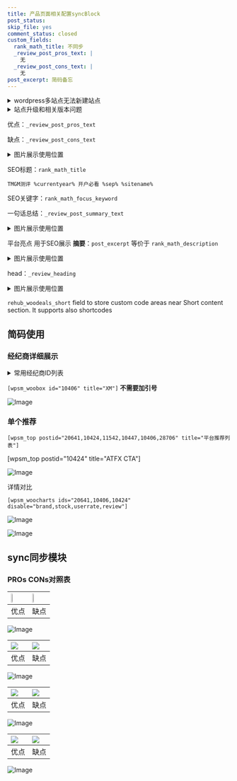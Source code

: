 ```yaml
---
title: 产品页面相关配置syncBlock
post_status: 
skip_file: yes
comment_status: closed
custom_fields:
  rank_math_title: 不同步
  _review_post_pros_text: |
    无
  _review_post_cons_text: |
    无
post_excerpt: 简码备忘
---
```

<details><summary>wordpress多站点无法新建站点</summary>

<li>和报错需要清理cookies一样的原因</li>
<li>wp-config.php里面<code>define( 'SUBDOMAIN_INSTALL', false );//子域名安装</code></li>
<li>新建子站点是用<code>define( 'SUBDOMAIN_INSTALL', true);//子域名安装</code> 完成以后，改成<code>false</code></li>
</details>

<details><summary>站点升级和相关版本问题</summary>

<p>wordpress：5.9.9
woocommerce：7.5.1
出现问题的地方：主题选项里面>><strong>Product layout >>compact style</strong></p>
<p>如何出现没有用过的字段 导致无法保存。先导出配置 然后进行修改，后面再次恢复即可。</p>
<p>出现部分字段无法显示时，需要返回默认布局后，对产品进行保存就好了。</p>
<p></p>
</details>

优点：`_review_post_pros_text`

缺点：`_review_post_cons_text`

<details><summary>图片展示使用位置</summary>

<img src="https://prod-files-secure.s3.us-west-2.amazonaws.com/39ed1227-6d7d-4570-be36-9ccd4a2c4241/f51d3d83-55d4-4bdf-9604-f37ec77ab556/Untitled.png?X-Amz-Algorithm=AWS4-HMAC-SHA256&X-Amz-Content-Sha256=UNSIGNED-PAYLOAD&X-Amz-Credential=ASIAZI2LB466V4LMALHK%2F20251026%2Fus-west-2%2Fs3%2Faws4_request&X-Amz-Date=20251026T165519Z&X-Amz-Expires=3600&X-Amz-Security-Token=IQoJb3JpZ2luX2VjENb%2F%2F%2F%2F%2F%2F%2F%2F%2F%2FwEaCXVzLXdlc3QtMiJIMEYCIQC3XIWeV5oibrPp%2B%2BEnB5kmENbZVT0Dov4Lwve1z0u4ngIhAMQBSeLUTbdW7f3QcVvJpreEPC8uQ1%2Bjdr6Kow4A67PhKogECI%2F%2F%2F%2F%2F%2F%2F%2F%2F%2F%2FwEQABoMNjM3NDIzMTgzODA1IgxqEnftSuYqkInCsRkq3AOz4pwt5pl728czktC2%2BCJlq%2BSjuVG8axBa%2FfVysbJnfQVX%2Fk5DNVt3xVSthUPmHiI%2Ff%2B6iP3E85ss9M7YHawQI7QNuz7JkSVuQYl6SMyiY5Pg4mj4IRDlnd2NGomk7LK7XnAmtc1xs%2BBiXeacZ1Mxuli9EoI%2BlUqWmrC2oWVAvbRAlzJ24YK8WNLr6olBUa21GGbr5GSK41lIKGHYHjzc%2B5%2F5yKpHgxXuSg3eyvc9fJ94QqbMgXF3wmDSaEx5%2B1oROffg3J%2B9nk%2BcLo%2BlSRKangHB8grVuDpEdtqYI38S5QqhX8dhuFO13bcIxyWZEtZQr7xmZukE%2FJP9d9mNykAGotMvG5NZrG3MXk0ITkrB%2FlqlRhZvF6RTUyMFQI7YZ5YM50RL0%2FTqphJrCm9KCPgS64Lp4sdvrFUPmWyW7oD1yxOickT3RzaiE9tz9vM1sSav84PQD%2F4FE%2FFHZixMnv4n8osRer7g3WHK5JoYPbQEHDBE%2F2GePoBd9xeszT7PcVIJUEMktFhqvuaOd3Jd50DeUBhpyr9pAqeIXt19LSyYdIVMH3SqGaMWgM5nSGf0VRGZg70F6RfcOcMsc4xnhn4xW5rGo2hDEKi27ZNtl3vV%2BDQoF%2FCWfG6fquNrbyzDW1%2FjHBjqkAQiyb%2FYiWCE69XV%2FPLEndO5PAwd2puTNLg2FKmf%2BHUlJnlB0ZTNUFc454S295LtgYt%2B60d2adI8yrVut%2BBIK8dI66FO%2FA8%2B2HOw3y%2FzudK1CYraYQPbbiKlIC9ZdV41lsRe1rTUa4Oby%2Ba1JXHZvETMgqjjN9qXMh4q%2FRH7z%2FnBty8VhDosHRDOtToqAYGW06P0ukRb5CCxIzoM5kseyfkZOODg%2F&X-Amz-Signature=393812b84a863e858be1339720cee74d2aa3495d566ac3ae3849d0f3ade56c76&X-Amz-SignedHeaders=host&x-amz-checksum-mode=ENABLED&x-id=GetObject" alt="Image">
</details>

SEO标题：`rank_math_title`

`TMGM测评 %currentyear% 开户必看 %sep% %sitename%`

SEO关键字：`rank_math_focus_keyword`

一句话总结：`_review_post_summary_text`

<details><summary>图片展示使用位置</summary>

<img src="https://prod-files-secure.s3.us-west-2.amazonaws.com/39ed1227-6d7d-4570-be36-9ccd4a2c4241/4b96a922-296c-4f4e-8630-d1c870cbce01/Untitled.png?X-Amz-Algorithm=AWS4-HMAC-SHA256&X-Amz-Content-Sha256=UNSIGNED-PAYLOAD&X-Amz-Credential=ASIAZI2LB466Z232GGTT%2F20251026%2Fus-west-2%2Fs3%2Faws4_request&X-Amz-Date=20251026T165519Z&X-Amz-Expires=3600&X-Amz-Security-Token=IQoJb3JpZ2luX2VjENb%2F%2F%2F%2F%2F%2F%2F%2F%2F%2FwEaCXVzLXdlc3QtMiJHMEUCIQDYm7oXgJlpSb7exV8eppPPtvGerRsSLt0UHaF5yaaDogIgNbD7pJZ%2FhzwEVYsuXrs31LuewUGnRRwpnT29C24FoGMqiAQIj%2F%2F%2F%2F%2F%2F%2F%2F%2F%2F%2FARAAGgw2Mzc0MjMxODM4MDUiDJKrGZKfD3CLM%2FqiaCrcA%2FDQ7lZilbutsgnfzIIQB7fDvRn9anr9mOghajmhmhij9ZotzMcBJtkiiYKEgFA5lLa4a995xpVEBX7q7QAqn0Y400HNLxRo7LTbp1ZPf8XNWsimXhZNJRDqHd1AZIlzn%2FXlAju5Og15oaTwJcCda65vKK%2B6ON6b08ClCzHt6zXHxl6SRh%2BE7PLaacch4oYn4m6Cx5LCU3Rj0%2FglZkte5eykzTECf1erbwSu83dv8Cfn9LDU%2BX0hYnYbRMg45oitSolad6%2FD1OkI%2BGOGwOvZe3yIT%2F%2FZRAuZj7ltsXkq8ZWCl%2BsJ3F9KxILQr4%2FB3SwyDGvuOUuesM9QztAYBvM0SxqGvN9jnV4UvGI9DzEPmCNYyIHZV2bPyWKyMHmbFIASQBdIHJhK2oCnIDNPQtvVTjS4Bg5FgTdosVhF3sRZEf%2B%2B22Sn38KCF0Hh6I6P%2F6To3HXvE0FzSYxFKCL%2Bh4fPFGrhhImjpDX8Slf3JyO8bxeoPcghmT%2F9dSCLtUrp3cQIfyvWEWGcQlcHncuXBKiT7%2F8GogDiS1Hc%2Ff0sqeaLZ7Ch7SHK%2BfAeIS9axdiDbmB0XkUxKoJOFHU7kaKWaAGytO%2BQQK8rr5lCOg9VFUamJd%2BI8e6WqEZecWXPftloMNPX%2BMcGOqUBLtJESQMRdRoz6CFtxNm4%2BpFw4sx814%2BBJhA0HuhyHUSqObUfcHn4vZOY0AO7hNSCZrK4fV9zACN8QH9w6v3BsSDoTbEtVmE5xQ0aaF8vknubCarTw8b16nGKsaeY8epfMX3GVWiWoqDHfXKQJr%2BAqceFnC0Z6GTXJaPkYmoyFHuyElrcF9l7gQb8bksaMzL1u8jBRu8kEKGQ7NeAA7o69VJ2fkPS&X-Amz-Signature=d7cf9d35f84a0931359521ba9381c20b79e6092c6bd12304408062fda6971fa2&X-Amz-SignedHeaders=host&x-amz-checksum-mode=ENABLED&x-id=GetObject" alt="Image">
</details>

平台亮点 用于SEO展示 **摘要**：`post_excerpt`  等价于 `rank_math_description`

<details><summary>图片展示使用位置</summary>

<img src="https://prod-files-secure.s3.us-west-2.amazonaws.com/39ed1227-6d7d-4570-be36-9ccd4a2c4241/1ee11f63-b60a-4dfe-a7a7-d58ff23b5d88/Untitled.png?X-Amz-Algorithm=AWS4-HMAC-SHA256&X-Amz-Content-Sha256=UNSIGNED-PAYLOAD&X-Amz-Credential=ASIAZI2LB4663NZWZ7H2%2F20251026%2Fus-west-2%2Fs3%2Faws4_request&X-Amz-Date=20251026T165520Z&X-Amz-Expires=3600&X-Amz-Security-Token=IQoJb3JpZ2luX2VjENb%2F%2F%2F%2F%2F%2F%2F%2F%2F%2FwEaCXVzLXdlc3QtMiJGMEQCIGdsfqAJvOWak47bscrFuEAoe5ssjdNb1HsSwwJIIg5ZAiB%2FbSNOuC70LNOE95C1lfl40Q0jjPAo6SvdZ4hw2O8QyCqIBAiP%2F%2F%2F%2F%2F%2F%2F%2F%2F%2F8BEAAaDDYzNzQyMzE4MzgwNSIMVBPpg4BrAlM52ImtKtwDA%2B%2F8KWq9aAXZMrdKhLjwSMX3LRr52k8Kk4%2F4fejx3gch%2FOvAH23RR92Oda%2FlCek4ExYgcAVlEDmhu9OKVNqATM3E37DYiSPQJQ3UPLgJvS2YPDZk6MWFTZ%2B4CMkuDiOMb4UgmFXP2epeyHv9Uh0mGJ5DcF4xauFMXoLf%2FlltsDs8d21dwRMnBsoOea8qIpbYscLcCgrADJoLWK%2B8als1Q8BZ5%2Fta7xJ5iyMJluVBNQ5zztI2jcofB4dD6nxjQrD4%2BSWOrGIJ42gA11TNq3eHVrtsO6b0%2FoHZWnmEzGajUdL61vsUd7EP2oLvmIR10%2FulueIZZ0SmfOTdLWlWm8VQ78JwS6oS92JgVgc0dQtyVdI4Er4NnKS%2FEA%2FnKNEgxibDb2P0hiOthCqtD3CHDnhAkzNPPfJhGLH04oWw8GlCGCGipsukmF2dO5tDbJajUskV3doeiOzeFM0XJmc7LDG0fNrITJf8xL2k99d%2BO4wbl768svG25%2FkYLXTDTq54PdtESLpXC00dNl6%2BdJzMxKUTjuEGvkPrDCTN%2B5twXAksjiyzPuHlRA5bhrSTDOLDMg4BsAGMlxVeAlw54fAGsqafFa8V6C4qU3zq%2FPACO33W2TCmXSVuHbhumIjKemQwkNj4xwY6pgE9GlsEURFl%2B5I17QQ%2FsLinuVNUTicWTqV5lWU989Hr4VpTB0HgEk0JUbFuGzlk2%2FdMUuljqA6uFti0Vc%2BxCIR8wsANVEYOP6pcRBXYtEOLXPU236aw1JKgR2mUErxJczCMrvpQBv%2BKNs8JzCOOBWI6%2FtXl80BnR4Fp8%2FRlZvalSdWyNrpLX8DZ7U0CwtwlhsTocJ0L78O5z%2BitSsEDJ%2Bp%2FauEQNFbu&X-Amz-Signature=084cf3cc6a9ce46a60c7a3ea03e8a733e4fd9add35fd29e8645eba2e70e61c35&X-Amz-SignedHeaders=host&x-amz-checksum-mode=ENABLED&x-id=GetObject" alt="Image">
<img src="https://prod-files-secure.s3.us-west-2.amazonaws.com/39ed1227-6d7d-4570-be36-9ccd4a2c4241/ad4118b5-78d8-4fbe-801e-3b29b5d99c01/Untitled.png?X-Amz-Algorithm=AWS4-HMAC-SHA256&X-Amz-Content-Sha256=UNSIGNED-PAYLOAD&X-Amz-Credential=ASIAZI2LB4663NZWZ7H2%2F20251026%2Fus-west-2%2Fs3%2Faws4_request&X-Amz-Date=20251026T165520Z&X-Amz-Expires=3600&X-Amz-Security-Token=IQoJb3JpZ2luX2VjENb%2F%2F%2F%2F%2F%2F%2F%2F%2F%2FwEaCXVzLXdlc3QtMiJGMEQCIGdsfqAJvOWak47bscrFuEAoe5ssjdNb1HsSwwJIIg5ZAiB%2FbSNOuC70LNOE95C1lfl40Q0jjPAo6SvdZ4hw2O8QyCqIBAiP%2F%2F%2F%2F%2F%2F%2F%2F%2F%2F8BEAAaDDYzNzQyMzE4MzgwNSIMVBPpg4BrAlM52ImtKtwDA%2B%2F8KWq9aAXZMrdKhLjwSMX3LRr52k8Kk4%2F4fejx3gch%2FOvAH23RR92Oda%2FlCek4ExYgcAVlEDmhu9OKVNqATM3E37DYiSPQJQ3UPLgJvS2YPDZk6MWFTZ%2B4CMkuDiOMb4UgmFXP2epeyHv9Uh0mGJ5DcF4xauFMXoLf%2FlltsDs8d21dwRMnBsoOea8qIpbYscLcCgrADJoLWK%2B8als1Q8BZ5%2Fta7xJ5iyMJluVBNQ5zztI2jcofB4dD6nxjQrD4%2BSWOrGIJ42gA11TNq3eHVrtsO6b0%2FoHZWnmEzGajUdL61vsUd7EP2oLvmIR10%2FulueIZZ0SmfOTdLWlWm8VQ78JwS6oS92JgVgc0dQtyVdI4Er4NnKS%2FEA%2FnKNEgxibDb2P0hiOthCqtD3CHDnhAkzNPPfJhGLH04oWw8GlCGCGipsukmF2dO5tDbJajUskV3doeiOzeFM0XJmc7LDG0fNrITJf8xL2k99d%2BO4wbl768svG25%2FkYLXTDTq54PdtESLpXC00dNl6%2BdJzMxKUTjuEGvkPrDCTN%2B5twXAksjiyzPuHlRA5bhrSTDOLDMg4BsAGMlxVeAlw54fAGsqafFa8V6C4qU3zq%2FPACO33W2TCmXSVuHbhumIjKemQwkNj4xwY6pgE9GlsEURFl%2B5I17QQ%2FsLinuVNUTicWTqV5lWU989Hr4VpTB0HgEk0JUbFuGzlk2%2FdMUuljqA6uFti0Vc%2BxCIR8wsANVEYOP6pcRBXYtEOLXPU236aw1JKgR2mUErxJczCMrvpQBv%2BKNs8JzCOOBWI6%2FtXl80BnR4Fp8%2FRlZvalSdWyNrpLX8DZ7U0CwtwlhsTocJ0L78O5z%2BitSsEDJ%2Bp%2FauEQNFbu&X-Amz-Signature=5b29df03e950b9b8a9eadf417c75695a991d84afa222ef22f9bce274293ad3a5&X-Amz-SignedHeaders=host&x-amz-checksum-mode=ENABLED&x-id=GetObject" alt="Image">
<img src="https://prod-files-secure.s3.us-west-2.amazonaws.com/39ed1227-6d7d-4570-be36-9ccd4a2c4241/a38cf7c9-a79c-4b64-9e94-13589fe0758b/Untitled.png?X-Amz-Algorithm=AWS4-HMAC-SHA256&X-Amz-Content-Sha256=UNSIGNED-PAYLOAD&X-Amz-Credential=ASIAZI2LB4663NZWZ7H2%2F20251026%2Fus-west-2%2Fs3%2Faws4_request&X-Amz-Date=20251026T165520Z&X-Amz-Expires=3600&X-Amz-Security-Token=IQoJb3JpZ2luX2VjENb%2F%2F%2F%2F%2F%2F%2F%2F%2F%2FwEaCXVzLXdlc3QtMiJGMEQCIGdsfqAJvOWak47bscrFuEAoe5ssjdNb1HsSwwJIIg5ZAiB%2FbSNOuC70LNOE95C1lfl40Q0jjPAo6SvdZ4hw2O8QyCqIBAiP%2F%2F%2F%2F%2F%2F%2F%2F%2F%2F8BEAAaDDYzNzQyMzE4MzgwNSIMVBPpg4BrAlM52ImtKtwDA%2B%2F8KWq9aAXZMrdKhLjwSMX3LRr52k8Kk4%2F4fejx3gch%2FOvAH23RR92Oda%2FlCek4ExYgcAVlEDmhu9OKVNqATM3E37DYiSPQJQ3UPLgJvS2YPDZk6MWFTZ%2B4CMkuDiOMb4UgmFXP2epeyHv9Uh0mGJ5DcF4xauFMXoLf%2FlltsDs8d21dwRMnBsoOea8qIpbYscLcCgrADJoLWK%2B8als1Q8BZ5%2Fta7xJ5iyMJluVBNQ5zztI2jcofB4dD6nxjQrD4%2BSWOrGIJ42gA11TNq3eHVrtsO6b0%2FoHZWnmEzGajUdL61vsUd7EP2oLvmIR10%2FulueIZZ0SmfOTdLWlWm8VQ78JwS6oS92JgVgc0dQtyVdI4Er4NnKS%2FEA%2FnKNEgxibDb2P0hiOthCqtD3CHDnhAkzNPPfJhGLH04oWw8GlCGCGipsukmF2dO5tDbJajUskV3doeiOzeFM0XJmc7LDG0fNrITJf8xL2k99d%2BO4wbl768svG25%2FkYLXTDTq54PdtESLpXC00dNl6%2BdJzMxKUTjuEGvkPrDCTN%2B5twXAksjiyzPuHlRA5bhrSTDOLDMg4BsAGMlxVeAlw54fAGsqafFa8V6C4qU3zq%2FPACO33W2TCmXSVuHbhumIjKemQwkNj4xwY6pgE9GlsEURFl%2B5I17QQ%2FsLinuVNUTicWTqV5lWU989Hr4VpTB0HgEk0JUbFuGzlk2%2FdMUuljqA6uFti0Vc%2BxCIR8wsANVEYOP6pcRBXYtEOLXPU236aw1JKgR2mUErxJczCMrvpQBv%2BKNs8JzCOOBWI6%2FtXl80BnR4Fp8%2FRlZvalSdWyNrpLX8DZ7U0CwtwlhsTocJ0L78O5z%2BitSsEDJ%2Bp%2FauEQNFbu&X-Amz-Signature=21926f92cefb661ba650dc3452e18dbdb09d03c9e18455868e701a79f5e58518&X-Amz-SignedHeaders=host&x-amz-checksum-mode=ENABLED&x-id=GetObject" alt="Image">
<img src="https://prod-files-secure.s3.us-west-2.amazonaws.com/39ed1227-6d7d-4570-be36-9ccd4a2c4241/7da6fc1e-d2ac-42ae-8c75-cb5749aa18f6/Untitled.png?X-Amz-Algorithm=AWS4-HMAC-SHA256&X-Amz-Content-Sha256=UNSIGNED-PAYLOAD&X-Amz-Credential=ASIAZI2LB4663NZWZ7H2%2F20251026%2Fus-west-2%2Fs3%2Faws4_request&X-Amz-Date=20251026T165520Z&X-Amz-Expires=3600&X-Amz-Security-Token=IQoJb3JpZ2luX2VjENb%2F%2F%2F%2F%2F%2F%2F%2F%2F%2FwEaCXVzLXdlc3QtMiJGMEQCIGdsfqAJvOWak47bscrFuEAoe5ssjdNb1HsSwwJIIg5ZAiB%2FbSNOuC70LNOE95C1lfl40Q0jjPAo6SvdZ4hw2O8QyCqIBAiP%2F%2F%2F%2F%2F%2F%2F%2F%2F%2F8BEAAaDDYzNzQyMzE4MzgwNSIMVBPpg4BrAlM52ImtKtwDA%2B%2F8KWq9aAXZMrdKhLjwSMX3LRr52k8Kk4%2F4fejx3gch%2FOvAH23RR92Oda%2FlCek4ExYgcAVlEDmhu9OKVNqATM3E37DYiSPQJQ3UPLgJvS2YPDZk6MWFTZ%2B4CMkuDiOMb4UgmFXP2epeyHv9Uh0mGJ5DcF4xauFMXoLf%2FlltsDs8d21dwRMnBsoOea8qIpbYscLcCgrADJoLWK%2B8als1Q8BZ5%2Fta7xJ5iyMJluVBNQ5zztI2jcofB4dD6nxjQrD4%2BSWOrGIJ42gA11TNq3eHVrtsO6b0%2FoHZWnmEzGajUdL61vsUd7EP2oLvmIR10%2FulueIZZ0SmfOTdLWlWm8VQ78JwS6oS92JgVgc0dQtyVdI4Er4NnKS%2FEA%2FnKNEgxibDb2P0hiOthCqtD3CHDnhAkzNPPfJhGLH04oWw8GlCGCGipsukmF2dO5tDbJajUskV3doeiOzeFM0XJmc7LDG0fNrITJf8xL2k99d%2BO4wbl768svG25%2FkYLXTDTq54PdtESLpXC00dNl6%2BdJzMxKUTjuEGvkPrDCTN%2B5twXAksjiyzPuHlRA5bhrSTDOLDMg4BsAGMlxVeAlw54fAGsqafFa8V6C4qU3zq%2FPACO33W2TCmXSVuHbhumIjKemQwkNj4xwY6pgE9GlsEURFl%2B5I17QQ%2FsLinuVNUTicWTqV5lWU989Hr4VpTB0HgEk0JUbFuGzlk2%2FdMUuljqA6uFti0Vc%2BxCIR8wsANVEYOP6pcRBXYtEOLXPU236aw1JKgR2mUErxJczCMrvpQBv%2BKNs8JzCOOBWI6%2FtXl80BnR4Fp8%2FRlZvalSdWyNrpLX8DZ7U0CwtwlhsTocJ0L78O5z%2BitSsEDJ%2Bp%2FauEQNFbu&X-Amz-Signature=52623a186262b35a9fc49bdb863325ada33ad0a7ce34e52aac205edf28e2f89a&X-Amz-SignedHeaders=host&x-amz-checksum-mode=ENABLED&x-id=GetObject" alt="Image">
<img src="https://prod-files-secure.s3.us-west-2.amazonaws.com/39ed1227-6d7d-4570-be36-9ccd4a2c4241/7e97f40a-eaee-47f5-b2f9-475f96808fa7/Untitled.png?X-Amz-Algorithm=AWS4-HMAC-SHA256&X-Amz-Content-Sha256=UNSIGNED-PAYLOAD&X-Amz-Credential=ASIAZI2LB4663NZWZ7H2%2F20251026%2Fus-west-2%2Fs3%2Faws4_request&X-Amz-Date=20251026T165520Z&X-Amz-Expires=3600&X-Amz-Security-Token=IQoJb3JpZ2luX2VjENb%2F%2F%2F%2F%2F%2F%2F%2F%2F%2FwEaCXVzLXdlc3QtMiJGMEQCIGdsfqAJvOWak47bscrFuEAoe5ssjdNb1HsSwwJIIg5ZAiB%2FbSNOuC70LNOE95C1lfl40Q0jjPAo6SvdZ4hw2O8QyCqIBAiP%2F%2F%2F%2F%2F%2F%2F%2F%2F%2F8BEAAaDDYzNzQyMzE4MzgwNSIMVBPpg4BrAlM52ImtKtwDA%2B%2F8KWq9aAXZMrdKhLjwSMX3LRr52k8Kk4%2F4fejx3gch%2FOvAH23RR92Oda%2FlCek4ExYgcAVlEDmhu9OKVNqATM3E37DYiSPQJQ3UPLgJvS2YPDZk6MWFTZ%2B4CMkuDiOMb4UgmFXP2epeyHv9Uh0mGJ5DcF4xauFMXoLf%2FlltsDs8d21dwRMnBsoOea8qIpbYscLcCgrADJoLWK%2B8als1Q8BZ5%2Fta7xJ5iyMJluVBNQ5zztI2jcofB4dD6nxjQrD4%2BSWOrGIJ42gA11TNq3eHVrtsO6b0%2FoHZWnmEzGajUdL61vsUd7EP2oLvmIR10%2FulueIZZ0SmfOTdLWlWm8VQ78JwS6oS92JgVgc0dQtyVdI4Er4NnKS%2FEA%2FnKNEgxibDb2P0hiOthCqtD3CHDnhAkzNPPfJhGLH04oWw8GlCGCGipsukmF2dO5tDbJajUskV3doeiOzeFM0XJmc7LDG0fNrITJf8xL2k99d%2BO4wbl768svG25%2FkYLXTDTq54PdtESLpXC00dNl6%2BdJzMxKUTjuEGvkPrDCTN%2B5twXAksjiyzPuHlRA5bhrSTDOLDMg4BsAGMlxVeAlw54fAGsqafFa8V6C4qU3zq%2FPACO33W2TCmXSVuHbhumIjKemQwkNj4xwY6pgE9GlsEURFl%2B5I17QQ%2FsLinuVNUTicWTqV5lWU989Hr4VpTB0HgEk0JUbFuGzlk2%2FdMUuljqA6uFti0Vc%2BxCIR8wsANVEYOP6pcRBXYtEOLXPU236aw1JKgR2mUErxJczCMrvpQBv%2BKNs8JzCOOBWI6%2FtXl80BnR4Fp8%2FRlZvalSdWyNrpLX8DZ7U0CwtwlhsTocJ0L78O5z%2BitSsEDJ%2Bp%2FauEQNFbu&X-Amz-Signature=df20712d017f58a2883b7e8667cf2d5819ea611276e940a8c625399c661d61e6&X-Amz-SignedHeaders=host&x-amz-checksum-mode=ENABLED&x-id=GetObject" alt="Image">
</details>

head：`_review_heading`

<details><summary>图片展示使用位置</summary>

<img src="https://prod-files-secure.s3.us-west-2.amazonaws.com/39ed1227-6d7d-4570-be36-9ccd4a2c4241/3a4650ad-9887-415c-889a-edd51fa54f27/Untitled.png?X-Amz-Algorithm=AWS4-HMAC-SHA256&X-Amz-Content-Sha256=UNSIGNED-PAYLOAD&X-Amz-Credential=ASIAZI2LB466UF54F7IH%2F20251026%2Fus-west-2%2Fs3%2Faws4_request&X-Amz-Date=20251026T165521Z&X-Amz-Expires=3600&X-Amz-Security-Token=IQoJb3JpZ2luX2VjENb%2F%2F%2F%2F%2F%2F%2F%2F%2F%2FwEaCXVzLXdlc3QtMiJGMEQCIGogPiZa186IAUVmlZWKwMqe5B76VRACDrOMb0xqeyFWAiB3JxUI0%2FAYlGRtHpxvXHnCAy3USqRr4FJk3f6bdIDFqyqIBAiP%2F%2F%2F%2F%2F%2F%2F%2F%2F%2F8BEAAaDDYzNzQyMzE4MzgwNSIMbPV%2FLteIAg7n%2BfX9KtwDiXJtvTSmafBxGn3y4UgbexIR2IG7cfDLO8u%2Bqb4gDv%2FPDbv9DQtCE4mVUgTIhPx%2FlAVXPqlB2hEVmh8pJKLEh%2FByO4qoyGDi9EzD1xfksaLZQQjBb7Y5q%2BLG7RhyLq8%2B0phwiRoNMh4Se8XqLB8V0uwCLOFQU84ukvnx0k8rIyjwE8t8ux%2BhpQcvqJeoC7cTnLCYxXDKxqKsWSS6iNyERTIz1fW%2FGsNYsleSuUPeg8%2BSK%2BptLN9SLbqoz201IegeNq4nDUXAl%2FSJDVX4OGNlcUcVBaaci25HVIVE2nEYn7ELa4rrJ4bL7kQpdEiVpWVm0Ij6guAwxVtR7eRuKOyHM5KyRuqOJc%2BKeDzhuuuTxjtbwBK6fjLmJH3Je8xfn64%2BuQjJ964Y52kxTCTQAuQsCCei3EkaDoMwkDvD2DtWP51GkXr40xENJv0mXJJGquRHGXv22dHqm7pkX2rbWmOs2Ho4riuatV1bECoJRKqP1IuQagWc9YJWFk0%2Bw8BiZYKYGHmYZmV4UcsBmp0OFO8iD845CaeFwD0U97GiOLpP9RyDyRjzkCam3IFyfZYwfITEDnVdANmCDoFqfL62XlEr1Yd8QbiU1pV1ejPCtnKAt13dwF7idj5wlnysMo0wxtj4xwY6pgEIYFdw3od4NvbgDMG01dhYddBgzXfNrmV7Xc%2FL1QxdX7C%2FKCPJy7nI3giVDlxLoMMKfqA4K91zINRHySGmVqGp9bHBoGBAHCe3AZoxycCKM1pYL9V60azN416v2hBmDsxiWm2bdMFEZjFLsOtWJDQsUKC3A9o6M064sUto5mvQ6OcUUE4qyqOoRylBurOEfWITJv7CjN5yN0lCqvcTFItCS4VhQj4H&X-Amz-Signature=a59e3203645a219a8790dbb2dd608f23dc845df27c676a4e950ee1625b995fa8&X-Amz-SignedHeaders=host&x-amz-checksum-mode=ENABLED&x-id=GetObject" alt="Image">
</details>

`rehub_woodeals_short`	field to store custom code areas near Short content section. It supports also shortcodes



## 简码使用

### 经纪商详细展示

<details><summary>常用经纪商ID列表</summary>

<pre><code class="php">嘉盛 ===> 20641  [wpsm_woobox id="20641" title="嘉盛"]
易信easymarkets ===> 11542  [wpsm_woobox id="11542" title="易信easymarkets"]
ATFX外汇 ===> 10424  [wpsm_woobox id="10424" title="ATFX"]
XM ===> 10406  [wpsm_woobox id="10406" title="XM"]
TMGM ===> 29622  [wpsm_woobox id="29622" title="TMGM"]
HYCM ===> 10447  [wpsm_woobox id="10447" title="HYCM"]
fpmarkets澳福外汇 ===> 20639  [wpsm_woobox id="20639" title="fpmarkets澳福外汇"]</code></pre>
</details>

`[wpsm_woobox id="10406" title="XM"]` **不需要加引号**

![Image](https://prod-files-secure.s3.us-west-2.amazonaws.com/39ed1227-6d7d-4570-be36-9ccd4a2c4241/4f898f9d-0fa7-4e43-acd3-ac6bc7be575a/Untitled.png?X-Amz-Algorithm=AWS4-HMAC-SHA256&X-Amz-Content-Sha256=UNSIGNED-PAYLOAD&X-Amz-Credential=ASIAZI2LB466XU2UAXFQ%2F20251026%2Fus-west-2%2Fs3%2Faws4_request&X-Amz-Date=20251026T165516Z&X-Amz-Expires=3600&X-Amz-Security-Token=IQoJb3JpZ2luX2VjENb%2F%2F%2F%2F%2F%2F%2F%2F%2F%2FwEaCXVzLXdlc3QtMiJHMEUCICG2Ugi3H%2FcVnAbvgpPnb3g6DhdQzHUpW02wbIc1%2BWFZAiEAnj5Ef1jdhKKykyHgBg%2Fmz69nYDb61rZOACmq9sVOrgoqiAQIj%2F%2F%2F%2F%2F%2F%2F%2F%2F%2F%2FARAAGgw2Mzc0MjMxODM4MDUiDEv7xzo3n4ryrANQESrcA5dOEq1ZePhKCAW1%2FgLbS%2FkL80OADQZHLRn6bfi4bOFAcrQVS0M92hBJKv2rSOaIEg4ZRVRa9dfmjjKP6i4%2F57hKeuvZpJ%2F7A4tqD%2BVSHL%2FNa9IuHUm45%2Bi1AictIn%2BW5SDZEKh3A4l7JYhnXMvbf24IDOhOy%2FkJbz9JmS7N6%2BchD%2FBK15If2bdPToxhJ41%2BEi4rX%2BOrpv55DJ1ml4QMpuJVF%2F%2FuKLunDcsPU4M7HYoyKGvHgk7ZxhGEbdYBL7bvCQNOAKMJMmfl7qCE%2B0YLwuvWpQaYiGPaHQIbbvIX%2B6n6DCz2h1mmr7rdQ%2BddezCqLUTKB2eGQlH0dLjFXauTi8KuPjtPYksZhWmL1S%2Fo4ATa6G2UptBw1%2FW3uaYlefIQ7ov5tp3gdI%2B7%2B7reHTRj4Jn5cU%2BVFcB8CtctDDdOeAptKW%2F2h5mERBQ5sZZx4ZdfxeDd7yJQAAf%2BgGuqjsXhEjYNa7p%2BoeYiP%2FZF0snyS4sZtteuMO4XeHebog541Wuzh3bGwuWoGOPMIG%2FegGzDKj9UVBF4H108Hozfv09wkcSXEDn4FJOai%2Fe6G%2BGugI8Qsd8qaQaAuCaSt2ZObAIdAwQdvFAzlzazy%2FwwTBevp2xQu0%2FDolMwUscPvqMnMJPY%2BMcGOqUB66whZ0528nEKybE1vCtCrfURSlrJFHbWRjqsrcOSOAulX7viRT0uwvqgQ8%2BeAILW1KznSWzAGVg%2FSHZQShOzb1TZ7IN2k8i4LMNiMWmfZS1Ch0Mcvw1Bh5dapb6pGdQgH1YoVgyEWTnsh8uKSaQDnqsS7IYFVqKvPS6VjglIgkpsKH4d1egzW9Y0Yd7EwGKdlvR0E979S0137lQZq8WhTuMvAPJM&X-Amz-Signature=de5f214a79c153e13fb95a98ebe3fce5e3e3c1b709c202c958128c442b052879&X-Amz-SignedHeaders=host&x-amz-checksum-mode=ENABLED&x-id=GetObject)

### 单个推荐
`[wpsm_top postid="20641,10424,11542,10447,10406,28706" title="平台推荐列表"]`

[wpsm_top postid="10424" title="ATFX CTA"]

![Image](https://prod-files-secure.s3.us-west-2.amazonaws.com/39ed1227-6d7d-4570-be36-9ccd4a2c4241/5ac620dc-51a8-48b6-b55d-91f47299193c/Untitled.png?X-Amz-Algorithm=AWS4-HMAC-SHA256&X-Amz-Content-Sha256=UNSIGNED-PAYLOAD&X-Amz-Credential=ASIAZI2LB466XU2UAXFQ%2F20251026%2Fus-west-2%2Fs3%2Faws4_request&X-Amz-Date=20251026T165516Z&X-Amz-Expires=3600&X-Amz-Security-Token=IQoJb3JpZ2luX2VjENb%2F%2F%2F%2F%2F%2F%2F%2F%2F%2FwEaCXVzLXdlc3QtMiJHMEUCICG2Ugi3H%2FcVnAbvgpPnb3g6DhdQzHUpW02wbIc1%2BWFZAiEAnj5Ef1jdhKKykyHgBg%2Fmz69nYDb61rZOACmq9sVOrgoqiAQIj%2F%2F%2F%2F%2F%2F%2F%2F%2F%2F%2FARAAGgw2Mzc0MjMxODM4MDUiDEv7xzo3n4ryrANQESrcA5dOEq1ZePhKCAW1%2FgLbS%2FkL80OADQZHLRn6bfi4bOFAcrQVS0M92hBJKv2rSOaIEg4ZRVRa9dfmjjKP6i4%2F57hKeuvZpJ%2F7A4tqD%2BVSHL%2FNa9IuHUm45%2Bi1AictIn%2BW5SDZEKh3A4l7JYhnXMvbf24IDOhOy%2FkJbz9JmS7N6%2BchD%2FBK15If2bdPToxhJ41%2BEi4rX%2BOrpv55DJ1ml4QMpuJVF%2F%2FuKLunDcsPU4M7HYoyKGvHgk7ZxhGEbdYBL7bvCQNOAKMJMmfl7qCE%2B0YLwuvWpQaYiGPaHQIbbvIX%2B6n6DCz2h1mmr7rdQ%2BddezCqLUTKB2eGQlH0dLjFXauTi8KuPjtPYksZhWmL1S%2Fo4ATa6G2UptBw1%2FW3uaYlefIQ7ov5tp3gdI%2B7%2B7reHTRj4Jn5cU%2BVFcB8CtctDDdOeAptKW%2F2h5mERBQ5sZZx4ZdfxeDd7yJQAAf%2BgGuqjsXhEjYNa7p%2BoeYiP%2FZF0snyS4sZtteuMO4XeHebog541Wuzh3bGwuWoGOPMIG%2FegGzDKj9UVBF4H108Hozfv09wkcSXEDn4FJOai%2Fe6G%2BGugI8Qsd8qaQaAuCaSt2ZObAIdAwQdvFAzlzazy%2FwwTBevp2xQu0%2FDolMwUscPvqMnMJPY%2BMcGOqUB66whZ0528nEKybE1vCtCrfURSlrJFHbWRjqsrcOSOAulX7viRT0uwvqgQ8%2BeAILW1KznSWzAGVg%2FSHZQShOzb1TZ7IN2k8i4LMNiMWmfZS1Ch0Mcvw1Bh5dapb6pGdQgH1YoVgyEWTnsh8uKSaQDnqsS7IYFVqKvPS6VjglIgkpsKH4d1egzW9Y0Yd7EwGKdlvR0E979S0137lQZq8WhTuMvAPJM&X-Amz-Signature=4a5fd5da35b325a728c8787227760d10cd4f2e6fd8474b0460e3f699ebb55eb0&X-Amz-SignedHeaders=host&x-amz-checksum-mode=ENABLED&x-id=GetObject)

详情对比

`[wpsm_woocharts ids="20641,10406,10424" disable="brand,stock,userrate,review"]`

![Image](https://prod-files-secure.s3.us-west-2.amazonaws.com/39ed1227-6d7d-4570-be36-9ccd4a2c4241/bf3ba45f-b9f3-4295-8aef-b4a495fd25f4/Untitled.png?X-Amz-Algorithm=AWS4-HMAC-SHA256&X-Amz-Content-Sha256=UNSIGNED-PAYLOAD&X-Amz-Credential=ASIAZI2LB466XU2UAXFQ%2F20251026%2Fus-west-2%2Fs3%2Faws4_request&X-Amz-Date=20251026T165516Z&X-Amz-Expires=3600&X-Amz-Security-Token=IQoJb3JpZ2luX2VjENb%2F%2F%2F%2F%2F%2F%2F%2F%2F%2FwEaCXVzLXdlc3QtMiJHMEUCICG2Ugi3H%2FcVnAbvgpPnb3g6DhdQzHUpW02wbIc1%2BWFZAiEAnj5Ef1jdhKKykyHgBg%2Fmz69nYDb61rZOACmq9sVOrgoqiAQIj%2F%2F%2F%2F%2F%2F%2F%2F%2F%2F%2FARAAGgw2Mzc0MjMxODM4MDUiDEv7xzo3n4ryrANQESrcA5dOEq1ZePhKCAW1%2FgLbS%2FkL80OADQZHLRn6bfi4bOFAcrQVS0M92hBJKv2rSOaIEg4ZRVRa9dfmjjKP6i4%2F57hKeuvZpJ%2F7A4tqD%2BVSHL%2FNa9IuHUm45%2Bi1AictIn%2BW5SDZEKh3A4l7JYhnXMvbf24IDOhOy%2FkJbz9JmS7N6%2BchD%2FBK15If2bdPToxhJ41%2BEi4rX%2BOrpv55DJ1ml4QMpuJVF%2F%2FuKLunDcsPU4M7HYoyKGvHgk7ZxhGEbdYBL7bvCQNOAKMJMmfl7qCE%2B0YLwuvWpQaYiGPaHQIbbvIX%2B6n6DCz2h1mmr7rdQ%2BddezCqLUTKB2eGQlH0dLjFXauTi8KuPjtPYksZhWmL1S%2Fo4ATa6G2UptBw1%2FW3uaYlefIQ7ov5tp3gdI%2B7%2B7reHTRj4Jn5cU%2BVFcB8CtctDDdOeAptKW%2F2h5mERBQ5sZZx4ZdfxeDd7yJQAAf%2BgGuqjsXhEjYNa7p%2BoeYiP%2FZF0snyS4sZtteuMO4XeHebog541Wuzh3bGwuWoGOPMIG%2FegGzDKj9UVBF4H108Hozfv09wkcSXEDn4FJOai%2Fe6G%2BGugI8Qsd8qaQaAuCaSt2ZObAIdAwQdvFAzlzazy%2FwwTBevp2xQu0%2FDolMwUscPvqMnMJPY%2BMcGOqUB66whZ0528nEKybE1vCtCrfURSlrJFHbWRjqsrcOSOAulX7viRT0uwvqgQ8%2BeAILW1KznSWzAGVg%2FSHZQShOzb1TZ7IN2k8i4LMNiMWmfZS1Ch0Mcvw1Bh5dapb6pGdQgH1YoVgyEWTnsh8uKSaQDnqsS7IYFVqKvPS6VjglIgkpsKH4d1egzW9Y0Yd7EwGKdlvR0E979S0137lQZq8WhTuMvAPJM&X-Amz-Signature=558127219d987a7ee9714d27bb57a967acecf7dcc63d00c1adece613c49bff1c&X-Amz-SignedHeaders=host&x-amz-checksum-mode=ENABLED&x-id=GetObject)

![Image](https://prod-files-secure.s3.us-west-2.amazonaws.com/39ed1227-6d7d-4570-be36-9ccd4a2c4241/30bc56ef-f383-4b48-9768-2ebc9e436ec0/Untitled.png?X-Amz-Algorithm=AWS4-HMAC-SHA256&X-Amz-Content-Sha256=UNSIGNED-PAYLOAD&X-Amz-Credential=ASIAZI2LB466XU2UAXFQ%2F20251026%2Fus-west-2%2Fs3%2Faws4_request&X-Amz-Date=20251026T165516Z&X-Amz-Expires=3600&X-Amz-Security-Token=IQoJb3JpZ2luX2VjENb%2F%2F%2F%2F%2F%2F%2F%2F%2F%2FwEaCXVzLXdlc3QtMiJHMEUCICG2Ugi3H%2FcVnAbvgpPnb3g6DhdQzHUpW02wbIc1%2BWFZAiEAnj5Ef1jdhKKykyHgBg%2Fmz69nYDb61rZOACmq9sVOrgoqiAQIj%2F%2F%2F%2F%2F%2F%2F%2F%2F%2F%2FARAAGgw2Mzc0MjMxODM4MDUiDEv7xzo3n4ryrANQESrcA5dOEq1ZePhKCAW1%2FgLbS%2FkL80OADQZHLRn6bfi4bOFAcrQVS0M92hBJKv2rSOaIEg4ZRVRa9dfmjjKP6i4%2F57hKeuvZpJ%2F7A4tqD%2BVSHL%2FNa9IuHUm45%2Bi1AictIn%2BW5SDZEKh3A4l7JYhnXMvbf24IDOhOy%2FkJbz9JmS7N6%2BchD%2FBK15If2bdPToxhJ41%2BEi4rX%2BOrpv55DJ1ml4QMpuJVF%2F%2FuKLunDcsPU4M7HYoyKGvHgk7ZxhGEbdYBL7bvCQNOAKMJMmfl7qCE%2B0YLwuvWpQaYiGPaHQIbbvIX%2B6n6DCz2h1mmr7rdQ%2BddezCqLUTKB2eGQlH0dLjFXauTi8KuPjtPYksZhWmL1S%2Fo4ATa6G2UptBw1%2FW3uaYlefIQ7ov5tp3gdI%2B7%2B7reHTRj4Jn5cU%2BVFcB8CtctDDdOeAptKW%2F2h5mERBQ5sZZx4ZdfxeDd7yJQAAf%2BgGuqjsXhEjYNa7p%2BoeYiP%2FZF0snyS4sZtteuMO4XeHebog541Wuzh3bGwuWoGOPMIG%2FegGzDKj9UVBF4H108Hozfv09wkcSXEDn4FJOai%2Fe6G%2BGugI8Qsd8qaQaAuCaSt2ZObAIdAwQdvFAzlzazy%2FwwTBevp2xQu0%2FDolMwUscPvqMnMJPY%2BMcGOqUB66whZ0528nEKybE1vCtCrfURSlrJFHbWRjqsrcOSOAulX7viRT0uwvqgQ8%2BeAILW1KznSWzAGVg%2FSHZQShOzb1TZ7IN2k8i4LMNiMWmfZS1Ch0Mcvw1Bh5dapb6pGdQgH1YoVgyEWTnsh8uKSaQDnqsS7IYFVqKvPS6VjglIgkpsKH4d1egzW9Y0Yd7EwGKdlvR0E979S0137lQZq8WhTuMvAPJM&X-Amz-Signature=52d57e232f4389bfd08c8587397e1be85d4452e56369a262eb69cd39b33316e5&X-Amz-SignedHeaders=host&x-amz-checksum-mode=ENABLED&x-id=GetObject)

## sync同步模块

### PROs CONs对照表

| <img src="https://cdn.ifttt.fun/gh/jarlin8/OSS@main/icons/customize/pros.svg" height="auto" width="37.3%"> | <img src="https://cdn.ifttt.fun/gh/jarlin8/OSS@main/icons/customize/cons.svg" height="auto" width="28.8%"> |
| :--- | :--- |
| 优点 | 缺点 |

![Image](https://prod-files-secure.s3.us-west-2.amazonaws.com/39ed1227-6d7d-4570-be36-9ccd4a2c4241/8742b755-dfb5-4004-9a5f-d6e561664bd8/Untitled.png?X-Amz-Algorithm=AWS4-HMAC-SHA256&X-Amz-Content-Sha256=UNSIGNED-PAYLOAD&X-Amz-Credential=ASIAZI2LB466XU2UAXFQ%2F20251026%2Fus-west-2%2Fs3%2Faws4_request&X-Amz-Date=20251026T165516Z&X-Amz-Expires=3600&X-Amz-Security-Token=IQoJb3JpZ2luX2VjENb%2F%2F%2F%2F%2F%2F%2F%2F%2F%2FwEaCXVzLXdlc3QtMiJHMEUCICG2Ugi3H%2FcVnAbvgpPnb3g6DhdQzHUpW02wbIc1%2BWFZAiEAnj5Ef1jdhKKykyHgBg%2Fmz69nYDb61rZOACmq9sVOrgoqiAQIj%2F%2F%2F%2F%2F%2F%2F%2F%2F%2F%2FARAAGgw2Mzc0MjMxODM4MDUiDEv7xzo3n4ryrANQESrcA5dOEq1ZePhKCAW1%2FgLbS%2FkL80OADQZHLRn6bfi4bOFAcrQVS0M92hBJKv2rSOaIEg4ZRVRa9dfmjjKP6i4%2F57hKeuvZpJ%2F7A4tqD%2BVSHL%2FNa9IuHUm45%2Bi1AictIn%2BW5SDZEKh3A4l7JYhnXMvbf24IDOhOy%2FkJbz9JmS7N6%2BchD%2FBK15If2bdPToxhJ41%2BEi4rX%2BOrpv55DJ1ml4QMpuJVF%2F%2FuKLunDcsPU4M7HYoyKGvHgk7ZxhGEbdYBL7bvCQNOAKMJMmfl7qCE%2B0YLwuvWpQaYiGPaHQIbbvIX%2B6n6DCz2h1mmr7rdQ%2BddezCqLUTKB2eGQlH0dLjFXauTi8KuPjtPYksZhWmL1S%2Fo4ATa6G2UptBw1%2FW3uaYlefIQ7ov5tp3gdI%2B7%2B7reHTRj4Jn5cU%2BVFcB8CtctDDdOeAptKW%2F2h5mERBQ5sZZx4ZdfxeDd7yJQAAf%2BgGuqjsXhEjYNa7p%2BoeYiP%2FZF0snyS4sZtteuMO4XeHebog541Wuzh3bGwuWoGOPMIG%2FegGzDKj9UVBF4H108Hozfv09wkcSXEDn4FJOai%2Fe6G%2BGugI8Qsd8qaQaAuCaSt2ZObAIdAwQdvFAzlzazy%2FwwTBevp2xQu0%2FDolMwUscPvqMnMJPY%2BMcGOqUB66whZ0528nEKybE1vCtCrfURSlrJFHbWRjqsrcOSOAulX7viRT0uwvqgQ8%2BeAILW1KznSWzAGVg%2FSHZQShOzb1TZ7IN2k8i4LMNiMWmfZS1Ch0Mcvw1Bh5dapb6pGdQgH1YoVgyEWTnsh8uKSaQDnqsS7IYFVqKvPS6VjglIgkpsKH4d1egzW9Y0Yd7EwGKdlvR0E979S0137lQZq8WhTuMvAPJM&X-Amz-Signature=92a3931d774852bb85b3a5488c7b22af084eec34ffa18d29910d2e2dcd6acf70&X-Amz-SignedHeaders=host&x-amz-checksum-mode=ENABLED&x-id=GetObject)

| <img src="https://cdn.ifttt.fun/gh/jarlin8/OSS@main/icons/customize/pros1.svg" height="auto"> | <img src="https://cdn.ifttt.fun/gh/jarlin8/OSS@main/icons/customize/cons1.svg" height="auto"> |
| :--- | :--- |
| 优点 | 缺点 |

![Image](https://prod-files-secure.s3.us-west-2.amazonaws.com/39ed1227-6d7d-4570-be36-9ccd4a2c4241/806358f8-c9c4-4e17-bb35-c6c76a5397a5/Untitled.png?X-Amz-Algorithm=AWS4-HMAC-SHA256&X-Amz-Content-Sha256=UNSIGNED-PAYLOAD&X-Amz-Credential=ASIAZI2LB466XU2UAXFQ%2F20251026%2Fus-west-2%2Fs3%2Faws4_request&X-Amz-Date=20251026T165516Z&X-Amz-Expires=3600&X-Amz-Security-Token=IQoJb3JpZ2luX2VjENb%2F%2F%2F%2F%2F%2F%2F%2F%2F%2FwEaCXVzLXdlc3QtMiJHMEUCICG2Ugi3H%2FcVnAbvgpPnb3g6DhdQzHUpW02wbIc1%2BWFZAiEAnj5Ef1jdhKKykyHgBg%2Fmz69nYDb61rZOACmq9sVOrgoqiAQIj%2F%2F%2F%2F%2F%2F%2F%2F%2F%2F%2FARAAGgw2Mzc0MjMxODM4MDUiDEv7xzo3n4ryrANQESrcA5dOEq1ZePhKCAW1%2FgLbS%2FkL80OADQZHLRn6bfi4bOFAcrQVS0M92hBJKv2rSOaIEg4ZRVRa9dfmjjKP6i4%2F57hKeuvZpJ%2F7A4tqD%2BVSHL%2FNa9IuHUm45%2Bi1AictIn%2BW5SDZEKh3A4l7JYhnXMvbf24IDOhOy%2FkJbz9JmS7N6%2BchD%2FBK15If2bdPToxhJ41%2BEi4rX%2BOrpv55DJ1ml4QMpuJVF%2F%2FuKLunDcsPU4M7HYoyKGvHgk7ZxhGEbdYBL7bvCQNOAKMJMmfl7qCE%2B0YLwuvWpQaYiGPaHQIbbvIX%2B6n6DCz2h1mmr7rdQ%2BddezCqLUTKB2eGQlH0dLjFXauTi8KuPjtPYksZhWmL1S%2Fo4ATa6G2UptBw1%2FW3uaYlefIQ7ov5tp3gdI%2B7%2B7reHTRj4Jn5cU%2BVFcB8CtctDDdOeAptKW%2F2h5mERBQ5sZZx4ZdfxeDd7yJQAAf%2BgGuqjsXhEjYNa7p%2BoeYiP%2FZF0snyS4sZtteuMO4XeHebog541Wuzh3bGwuWoGOPMIG%2FegGzDKj9UVBF4H108Hozfv09wkcSXEDn4FJOai%2Fe6G%2BGugI8Qsd8qaQaAuCaSt2ZObAIdAwQdvFAzlzazy%2FwwTBevp2xQu0%2FDolMwUscPvqMnMJPY%2BMcGOqUB66whZ0528nEKybE1vCtCrfURSlrJFHbWRjqsrcOSOAulX7viRT0uwvqgQ8%2BeAILW1KznSWzAGVg%2FSHZQShOzb1TZ7IN2k8i4LMNiMWmfZS1Ch0Mcvw1Bh5dapb6pGdQgH1YoVgyEWTnsh8uKSaQDnqsS7IYFVqKvPS6VjglIgkpsKH4d1egzW9Y0Yd7EwGKdlvR0E979S0137lQZq8WhTuMvAPJM&X-Amz-Signature=90fa467a850518cb7a17c08c16ef828ea553d21f04b0d39d2a0004036d92ad4b&X-Amz-SignedHeaders=host&x-amz-checksum-mode=ENABLED&x-id=GetObject)

| <img src="https://cdn.ifttt.fun/gh/jarlin8/OSS@main/icons/customize/pros2.svg" height="auto"> | <img src="https://cdn.ifttt.fun/gh/jarlin8/OSS@main/icons/customize/cons2.svg" height="auto"> |
| :--- | :--- |
| 优点 | 缺点 |

![Image](https://prod-files-secure.s3.us-west-2.amazonaws.com/39ed1227-6d7d-4570-be36-9ccd4a2c4241/a9245ec9-70dd-4005-b534-0d54315fc5f3/Untitled.png?X-Amz-Algorithm=AWS4-HMAC-SHA256&X-Amz-Content-Sha256=UNSIGNED-PAYLOAD&X-Amz-Credential=ASIAZI2LB466XU2UAXFQ%2F20251026%2Fus-west-2%2Fs3%2Faws4_request&X-Amz-Date=20251026T165516Z&X-Amz-Expires=3600&X-Amz-Security-Token=IQoJb3JpZ2luX2VjENb%2F%2F%2F%2F%2F%2F%2F%2F%2F%2FwEaCXVzLXdlc3QtMiJHMEUCICG2Ugi3H%2FcVnAbvgpPnb3g6DhdQzHUpW02wbIc1%2BWFZAiEAnj5Ef1jdhKKykyHgBg%2Fmz69nYDb61rZOACmq9sVOrgoqiAQIj%2F%2F%2F%2F%2F%2F%2F%2F%2F%2F%2FARAAGgw2Mzc0MjMxODM4MDUiDEv7xzo3n4ryrANQESrcA5dOEq1ZePhKCAW1%2FgLbS%2FkL80OADQZHLRn6bfi4bOFAcrQVS0M92hBJKv2rSOaIEg4ZRVRa9dfmjjKP6i4%2F57hKeuvZpJ%2F7A4tqD%2BVSHL%2FNa9IuHUm45%2Bi1AictIn%2BW5SDZEKh3A4l7JYhnXMvbf24IDOhOy%2FkJbz9JmS7N6%2BchD%2FBK15If2bdPToxhJ41%2BEi4rX%2BOrpv55DJ1ml4QMpuJVF%2F%2FuKLunDcsPU4M7HYoyKGvHgk7ZxhGEbdYBL7bvCQNOAKMJMmfl7qCE%2B0YLwuvWpQaYiGPaHQIbbvIX%2B6n6DCz2h1mmr7rdQ%2BddezCqLUTKB2eGQlH0dLjFXauTi8KuPjtPYksZhWmL1S%2Fo4ATa6G2UptBw1%2FW3uaYlefIQ7ov5tp3gdI%2B7%2B7reHTRj4Jn5cU%2BVFcB8CtctDDdOeAptKW%2F2h5mERBQ5sZZx4ZdfxeDd7yJQAAf%2BgGuqjsXhEjYNa7p%2BoeYiP%2FZF0snyS4sZtteuMO4XeHebog541Wuzh3bGwuWoGOPMIG%2FegGzDKj9UVBF4H108Hozfv09wkcSXEDn4FJOai%2Fe6G%2BGugI8Qsd8qaQaAuCaSt2ZObAIdAwQdvFAzlzazy%2FwwTBevp2xQu0%2FDolMwUscPvqMnMJPY%2BMcGOqUB66whZ0528nEKybE1vCtCrfURSlrJFHbWRjqsrcOSOAulX7viRT0uwvqgQ8%2BeAILW1KznSWzAGVg%2FSHZQShOzb1TZ7IN2k8i4LMNiMWmfZS1Ch0Mcvw1Bh5dapb6pGdQgH1YoVgyEWTnsh8uKSaQDnqsS7IYFVqKvPS6VjglIgkpsKH4d1egzW9Y0Yd7EwGKdlvR0E979S0137lQZq8WhTuMvAPJM&X-Amz-Signature=fe3eaafe17ac860db2ece4be6a891f8e121851de6686ff6e928858fb038cdfac&X-Amz-SignedHeaders=host&x-amz-checksum-mode=ENABLED&x-id=GetObject)

| <img src="https://cdn.ifttt.fun/gh/jarlin8/OSS@main/icons/customize/pros3.svg" height="auto"> | <img src="https://cdn.ifttt.fun/gh/jarlin8/OSS@main/icons/customize/cons3.svg" height="auto"> |
| :--- | :--- |
| 优点 | 缺点 |

![Image](https://prod-files-secure.s3.us-west-2.amazonaws.com/39ed1227-6d7d-4570-be36-9ccd4a2c4241/e1e580a2-2e5c-4780-9ff4-19c318fc2284/Untitled.png?X-Amz-Algorithm=AWS4-HMAC-SHA256&X-Amz-Content-Sha256=UNSIGNED-PAYLOAD&X-Amz-Credential=ASIAZI2LB466XU2UAXFQ%2F20251026%2Fus-west-2%2Fs3%2Faws4_request&X-Amz-Date=20251026T165516Z&X-Amz-Expires=3600&X-Amz-Security-Token=IQoJb3JpZ2luX2VjENb%2F%2F%2F%2F%2F%2F%2F%2F%2F%2FwEaCXVzLXdlc3QtMiJHMEUCICG2Ugi3H%2FcVnAbvgpPnb3g6DhdQzHUpW02wbIc1%2BWFZAiEAnj5Ef1jdhKKykyHgBg%2Fmz69nYDb61rZOACmq9sVOrgoqiAQIj%2F%2F%2F%2F%2F%2F%2F%2F%2F%2F%2FARAAGgw2Mzc0MjMxODM4MDUiDEv7xzo3n4ryrANQESrcA5dOEq1ZePhKCAW1%2FgLbS%2FkL80OADQZHLRn6bfi4bOFAcrQVS0M92hBJKv2rSOaIEg4ZRVRa9dfmjjKP6i4%2F57hKeuvZpJ%2F7A4tqD%2BVSHL%2FNa9IuHUm45%2Bi1AictIn%2BW5SDZEKh3A4l7JYhnXMvbf24IDOhOy%2FkJbz9JmS7N6%2BchD%2FBK15If2bdPToxhJ41%2BEi4rX%2BOrpv55DJ1ml4QMpuJVF%2F%2FuKLunDcsPU4M7HYoyKGvHgk7ZxhGEbdYBL7bvCQNOAKMJMmfl7qCE%2B0YLwuvWpQaYiGPaHQIbbvIX%2B6n6DCz2h1mmr7rdQ%2BddezCqLUTKB2eGQlH0dLjFXauTi8KuPjtPYksZhWmL1S%2Fo4ATa6G2UptBw1%2FW3uaYlefIQ7ov5tp3gdI%2B7%2B7reHTRj4Jn5cU%2BVFcB8CtctDDdOeAptKW%2F2h5mERBQ5sZZx4ZdfxeDd7yJQAAf%2BgGuqjsXhEjYNa7p%2BoeYiP%2FZF0snyS4sZtteuMO4XeHebog541Wuzh3bGwuWoGOPMIG%2FegGzDKj9UVBF4H108Hozfv09wkcSXEDn4FJOai%2Fe6G%2BGugI8Qsd8qaQaAuCaSt2ZObAIdAwQdvFAzlzazy%2FwwTBevp2xQu0%2FDolMwUscPvqMnMJPY%2BMcGOqUB66whZ0528nEKybE1vCtCrfURSlrJFHbWRjqsrcOSOAulX7viRT0uwvqgQ8%2BeAILW1KznSWzAGVg%2FSHZQShOzb1TZ7IN2k8i4LMNiMWmfZS1Ch0Mcvw1Bh5dapb6pGdQgH1YoVgyEWTnsh8uKSaQDnqsS7IYFVqKvPS6VjglIgkpsKH4d1egzW9Y0Yd7EwGKdlvR0E979S0137lQZq8WhTuMvAPJM&X-Amz-Signature=1e0c9ae4ef628cc82360b28f6d75341897798bcfe5544243e93ed815f61fbddb&X-Amz-SignedHeaders=host&x-amz-checksum-mode=ENABLED&x-id=GetObject)